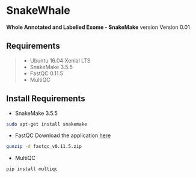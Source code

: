 SnakeWhale
===================
**Whole Annotated and Labelled Exome - SnakeMake** version
<i class="icon-cog"></i> Version 0.01

Requirements
-------------

> - Ubuntu 16.04 Xenial LTS
> - SnakeMake 3.5.5
> - FastQC 0.11.5
> - MultiQC

Install Requirements
-------------
- SnakeMake 3.5.5
```bash
sudo apt-get install snakemake
```
- FastQC
Download the application [here](https://www.bioinformatics.babraham.ac.uk/projects/download.html#fastqc)
```bash
gunzip -d fastqc_v0.11.5.zip
```
- MultiQC
```bash
pip install multiqc
```
